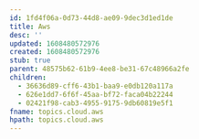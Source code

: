 ```yaml
---
id: 1fd4f06a-0d73-44d8-ae09-9dec3d1ed1de
title: Aws
desc: ''
updated: 1608480572976
created: 1608480572976
stub: true
parent: 48575b62-61b9-4ee8-be31-67c48966a2fe
children:
  - 36636d89-cff6-43b1-baa9-e0db120a117a
  - 626e1dd7-6f6f-45aa-bf72-faca04b22244
  - 02421f98-cab3-4955-9175-9db60819e5f1
fname: topics.cloud.aws
hpath: topics.cloud.aws
---
```



